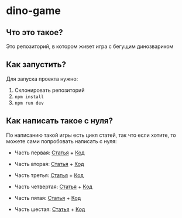 # dino-game



## Что это такое?

Это репозиторий, в котором живет игра с бегущим динозвариком

## Как запустить?

Для запуска проекта нужно:

1. Склонировать репозиторий
2. `npm install`
3. `npm run dev`


## Как написать такое с нуля?

По написанию такой игры есть цикл статей, так что если хотите, то можете сами попробовать написать с нуля:

* Часть первая: [Статья](https://blog.travellerlogs.ru/dino_game_0) + [Код](https://gitlab.com/GuVictory/dino-game/-/tree/v0.1)

* Часть вторая: [Статья](https://blog.travellerlogs.ru/dino_game_1) + [Код](https://gitlab.com/GuVictory/dino-game/-/tree/v0.2)

* Часть третья: [Статья](https://blog.travellerlogs.ru/dino_game_2) + [Код](https://gitlab.com/GuVictory/dino-game/-/tree/v0.3)

* Часть четвертая: [Статья](https://blog.travellerlogs.ru/dino_game_3) + [Код](https://gitlab.com/GuVictory/dino-game/-/tree/v0.4)

* Часть пятая: [Статья](https://blog.travellerlogs.ru/dino_game_4) + [Код](https://gitlab.com/GuVictory/dino-game/-/tree/v0.5)

* Часть шестая: [Статья](https://blog.travellerlogs.ru/dino_game_5) + [Код](https://gitlab.com/GuVictory/dino-game/-/tree/v0.6)


